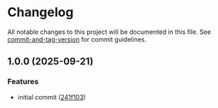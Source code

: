 # Changelog

All notable changes to this project will be documented in this file. See [commit-and-tag-version](https://github.com/absolute-version/commit-and-tag-version) for commit guidelines.

## 1.0.0 (2025-09-21)


### Features

* initial commit ([241f103](https://github.com/VChet/release-test/commit/241f10309582201d17d2a59da55a0f75b86eaed6))
